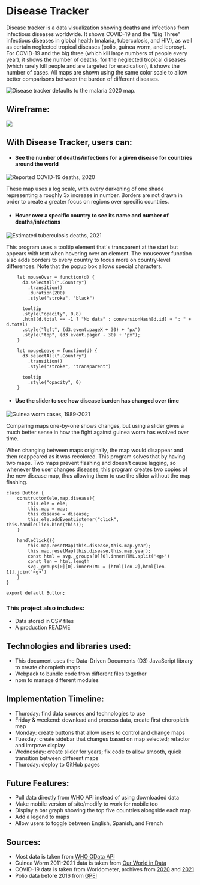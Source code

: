 # Disease Tracker

Disease tracker is a data visualization showing deaths and infections from infectious diseases worldwide.  It shows COVID-19 and the "Big Three" infectious diseases in global health (malaria, tuberculosis, and HIV), as well as certain neglected tropical diseases (polio, guinea worm, and leprosy).  For COVID-19 and the big three (which kill large numbers of people every year), it shows the number of deaths; for the neglected tropical diseases (which rarely kill people and are targeted for eradication), it shows the number of cases.  All maps are shown using the same color scale to allow better comparisons between the burden of different diseases.

![Disease tracker defaults to the malaria 2020 map.](images/splash.png)

## Wireframe:

![](images/wireframe.png)

## With Disease Tracker, users can:

- #### See the number of deaths/infections for a given disease for countries around the world

![Reported COVID-19 deaths, 2020](images/choropleth.png)

These map uses a log scale, with every darkening of one shade representing a roughly 3x increase in number.  Borders are not drawn in order to create a greater focus on regions over specific countries.

- #### Hover over a specific country to see its name and number of deaths/infections

![Estimated tuberculosis deaths, 2021](images/hover.png)

This program uses a tooltip element that's transparent at the start but appears with text when hovering over an element.  The mouseover function also adds borders to every country to focus more on country-level differences.  Note that the popup box allows special characters.

```
    let mouseOver = function(d) {
      d3.selectAll(".Country")
        .transition()
        .duration(200)
        .style("stroke", "black")
      
      tooltip
      .style("opacity", 0.8)
      .html(d.total == -1 ? "No data" : conversionHash[d.id] + ": " + d.total)
      .style("left", (d3.event.pageX + 30) + "px")  
      .style("top", (d3.event.pageY - 30) + "px");
    }
  
    let mouseLeave = function(d) {
      d3.selectAll(".Country")
        .transition()
        .style("stroke", "transparent")
        
      tooltip
        .style("opacity", 0)
    }
```

- #### Use the slider to see how disease burden has changed over time

![Guinea worm cases, 1989-2021](images/guinea_worm_slider.gif)

Comparing maps one-by-one shows changes, but using a slider gives a much better sense in how the fight against guinea worm has evolved over time.

When changing between maps originally, the map would disappear and then reappeared as it was recolored.  This program solves that by having two maps.  Two maps prevent flashing and doesn't cause lagging, so whenever the user changes diseases, this program creates two copies of the new disease map, thus allowing them to use the slider without the map flashing.

```
class Button {
    constructor(ele,map,disease){
        this.ele = ele;
        this.map = map;
        this.disease = disease;
        this.ele.addEventListener("click", this.handleClick.bind(this));
    }

    handleClick(){
        this.map.resetMap(this.disease,this.map.year);
        this.map.resetMap(this.disease,this.map.year);
        const html = svg._groups[0][0].innerHTML.split('<g>')
        const len = html.length
        svg._groups[0][0].innerHTML = [html[len-2],html[len-1]].join('<g>')
    }
}

export default Button;
```

### This project also includes:
- Data stored in CSV files
- A production README

## Technologies and libraries used:
- This document uses the Data-Driven Documents (D3) JavaScript library to create choropleth maps
- Webpack to bundle code from different files together
- npm to manage different modules

## Implementation Timeline:
- Thursday: find data sources and technologies to use
- Friday & weekend: download and process data, create first choropleth map
- Monday: create buttons that allow users to control and change maps
- Tuesday: create sidebar that changes based on map selected; refactor and imrpove display
- Wednesday: create slider for years; fix code to allow smooth, quick transition between different maps
- Thursday: deploy to GitHub pages

## Future Features:
- Pull data directly from WHO API instead of using downloaded data
- Make mobile version of site/modify to work for mobile too
- Display a bar graph showing the top five countries alongside each map
- Add a legend to maps
- Allow users to toggle between English, Spanish, and French

## Sources:
- Most data is taken from [WHO OData API](https://www.who.int/data/gho/info/gho-odata-api)
- Guinea Worm 2011-2021 data is taken from [Our World in Data](https://ourworldindata.org/grapher/number-of-reported-guinea-worm-dracunculiasis-cases)
- COVID-19 data is taken from Worldometer, archives from [2020](https://web.archive.org/web/20210101001539/https://www.worldometers.info/coronavirus/) and [2021](https://web.archive.org/web/20220101000124/https://www.worldometers.info/coronavirus/)
- Polio data before 2016 from [GPEI](https://polioeradication.org/polio-today/polio-now/wild-poliovirus-list/)
